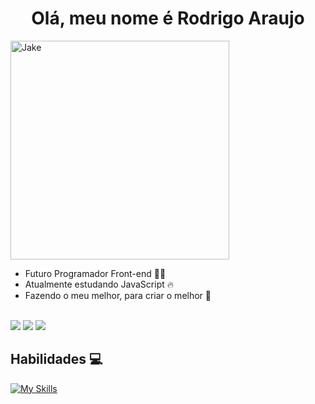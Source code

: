 <h1 align="center">Olá, meu nome é Rodrigo Araujo</h1>

<img style="width: 350px" alt="Jake" src="https://cdn.discordapp.com/attachments/747529331424755793/1197217030990991531/Jake.gif">

 <br />
 
 <div align="left">
   <ul>
      <li>Futuro Programador Front-end 👨‍💻</li>
      <li>Atualmente estudando JavaScript 🔥</li>
      <li>Fazendo o meu melhor, para criar o melhor 💪</li>
   </ul>
   
   <br />

<div> 
  <a href="https://instagram.com/rodrigond2" target="_blank"><img src="https://img.shields.io/badge/-Instagram-%23E4405F?style=for-the-badge&logo=instagram&logoColor=white" target="_blank"></a>
  <a href = "mailto:rodrigodev79@gmail.com"><img src="https://img.shields.io/badge/-Gmail-%23333?style=for-the-badge&logo=gmail&logoColor=white" target="_blank"></a>
  <a href="https://www.linkedin.com/in/rodrigo-araujo-8b1989291" target="_blank"><img src="https://img.shields.io/badge/-LinkedIn-%230077B5?style=for-the-badge&logo=linkedin&logoColor=white" target="_blank">    </a> 
  
</div>

   
   <h2 align="left">Habilidades 💻</h2>
   
   [![My Skills](https://skillicons.dev/icons?i=html,css,js,git,linux)](https://skillicons.dev)

</div>

